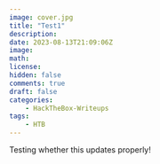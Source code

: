 ```yaml
---
image: cover.jpg
title: "Test1"
description: 
date: 2023-08-13T21:09:06Z
image: 
math: 
license: 
hidden: false
comments: true
draft: false
categories:
    - HackTheBox-Writeups
tags:
    - HTB
---
```


Testing whether this updates properly!